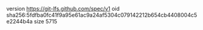 version https://git-lfs.github.com/spec/v1
oid sha256:5fdfba0fc41f9a95e61ac9a24af5304c079142212b654cb4408004c5e2244b4a
size 5715

